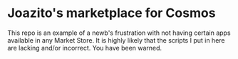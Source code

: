 # Joazito's marketplace for Cosmos

This repo is an example of a newb's frustration with not having certain apps available in any Market Store. It is highly likely that the scripts I put in here are lacking and/or incorrect. You have been warned.